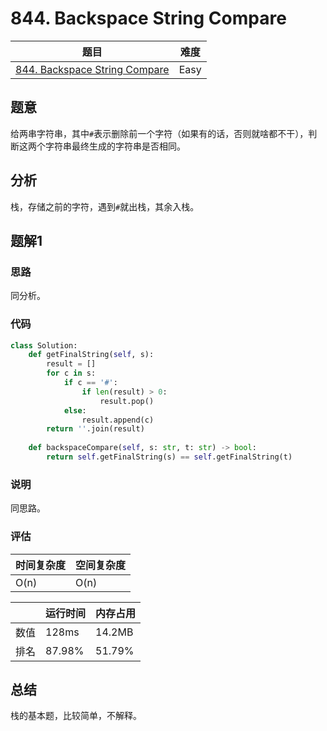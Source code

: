 # 844. Backspace String Compare

| 题目 | 难度 |
| ---- | ---- |
| [844. Backspace String Compare](https://leetcode.com/problems/backspace-string-compare/) | Easy |

## 题意

给两串字符串，其中`#`表示删除前一个字符（如果有的话，否则就啥都不干），判断这两个字符串最终生成的字符串是否相同。

## 分析

栈，存储之前的字符，遇到`#`就出栈，其余入栈。

## 题解1

### 思路

同分析。

### 代码

```python
class Solution:
    def getFinalString(self, s):
        result = []
        for c in s:
            if c == '#':
                if len(result) > 0:
                    result.pop()
            else:
                result.append(c)
        return ''.join(result)
        
    def backspaceCompare(self, s: str, t: str) -> bool:
        return self.getFinalString(s) == self.getFinalString(t)
```

### 说明

同思路。

### 评估

| 时间复杂度 | 空间复杂度 |
| ---- | ---- |
| O(n) | O(n) |

| | 运行时间 | 内存占用 |
| ---- | ---- | ---- |
| 数值 | 128ms | 14.2MB |
| 排名 | 87.98% | 51.79% |

## 总结

栈的基本题，比较简单，不解释。
